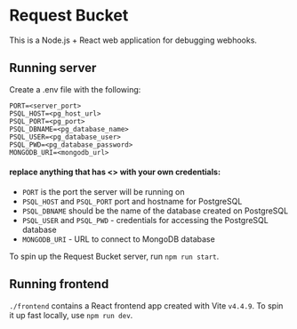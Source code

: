 # Request Bucket

This is a Node.js + React web application for debugging webhooks.

## Running server

Create a .env file with the following:

```
PORT=<server_port>
PSQL_HOST=<pg_host_url>
PSQL_PORT=<pg_port>
PSQL_DBNAME=<pg_database_name>
PSQL_USER=<pg_database_user>
PSQL_PWD=<pg_database_password>
MONGODB_URI=<mongodb_url>
```

#### replace anything that has <> with your own credentials:

- `PORT` is the port the server will be running on
- `PSQL_HOST` and `PSQL_PORT` port and hostname for PostgreSQL
- `PSQL_DBNAME` should be the name of the database created on PostgreSQL
- `PSQL_USER` and `PSQL_PWD` - credentials for accessing the PostgreSQL database
- `MONGODB_URI` - URL to connect to MongoDB database

To spin up the Request Bucket server, run `npm run start`.

## Running frontend

`./frontend` contains a React frontend app created with Vite `v4.4.9`.
To spin it up fast locally, use `npm run dev`.
